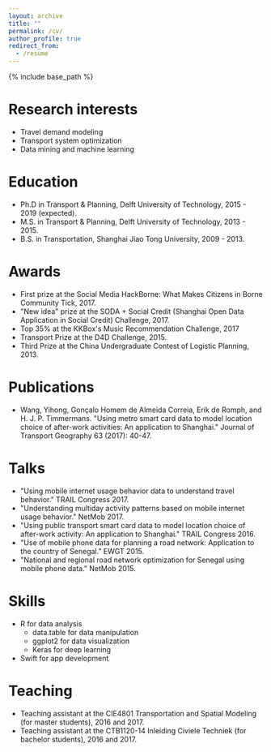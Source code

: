 ```yaml
---
layout: archive
title: ""
permalink: /cv/
author_profile: true
redirect_from:
  - /resume
---
```


{% include base_path %}

Research interests
======
* Travel demand modeling
* Transport system optimization
* Data mining and machine learning

Education
======
* Ph.D in Transport & Planning, Delft University of Technology, 2015 - 2019 (expected).
* M.S. in Transport & Planning, Delft University of Technology, 2013 - 2015.
* B.S. in Transportation, Shanghai Jiao Tong University, 2009 - 2013.

Awards
======
* First prize at the Social Media HackBorne: What Makes Citizens in Borne Community Tick, 2017.
* "New idea" prize at the SODA + Social Credit (Shanghai Open Data Application in Social Credit) Challenge, 2017.
* Top 35% at the KKBox's Music Recommendation Challenge, 2017
* Transport Prize at the D4D Challenge, 2015.
* Third Prize at the China Undergraduate Contest of Logistic Planning, 2013.
  
Publications
======
* Wang, Yihong, Gonçalo Homem de Almeida Correia, Erik de Romph, and H. J. P. Timmermans. "Using metro smart card data to model location choice of after-work activities: An application to Shanghai." Journal of Transport Geography 63 (2017): 40-47.

Talks
======
* "Using mobile internet usage behavior data to understand travel behavior." TRAIL Congress 2017.
* "Understanding multiday activity patterns based on mobile internet usage behavior." NetMob 2017.
* "Using public transport smart card data to model location choice of after-work activity: An application to Shanghai." TRAIL Congress 2016.
* "Use of mobile phone data for planning a road network: Application to the country of Senegal." EWGT 2015.
* "National and regional road network optimization for Senegal using mobile phone data." NetMob 2015.

Skills
======
* R for data analysis
  * data.table for data manipulation
  * ggplot2 for data visualization
  * Keras for deep learning
* Swift for app development
  
Teaching
======
* Teaching assistant at the CIE4801 Transportation and Spatial Modeling (for master students), 2016 and 2017.
* Teaching assistant at the CTB1120-14 Inleiding Civiele Techniek (for bachelor students), 2016 and 2017.
  
